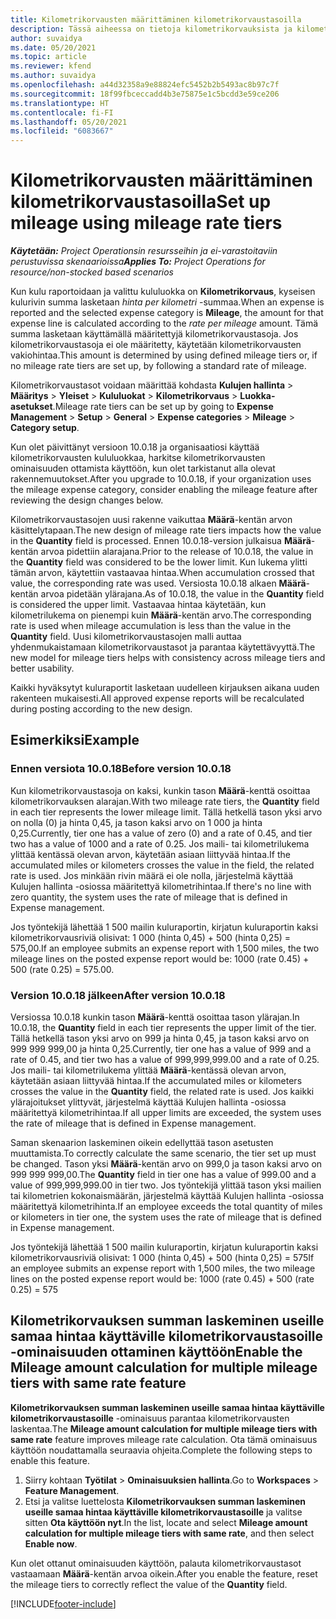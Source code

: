 ```yaml
---
title: Kilometrikorvausten määrittäminen kilometrikorvaustasoilla
description: Tässä aiheessa on tietoja kilometrikorvauksista ja kilometrikorvaustasoista.
author: suvaidya
ms.date: 05/20/2021
ms.topic: article
ms.reviewer: kfend
ms.author: suvaidya
ms.openlocfilehash: a44d32358a9e88824efc5452b2b5493ac8b97c7f
ms.sourcegitcommit: 18f99fbceccadd4b3e75875e1c5bcdd3e59ce206
ms.translationtype: HT
ms.contentlocale: fi-FI
ms.lasthandoff: 05/20/2021
ms.locfileid: "6083667"
---
```

# <a name="set-up-mileage-using-mileage-rate-tiers"></a><span data-ttu-id="52e90-103">Kilometrikorvausten määrittäminen kilometrikorvaustasoilla</span><span class="sxs-lookup"><span data-stu-id="52e90-103">Set up mileage using mileage rate tiers</span></span>

<span data-ttu-id="52e90-104">_**Käytetään:** Project Operationsin resursseihin ja ei-varastoitaviin perustuvissa skenaarioissa_</span><span class="sxs-lookup"><span data-stu-id="52e90-104">_**Applies To:** Project Operations for resource/non-stocked based scenarios_</span></span>

<span data-ttu-id="52e90-105">Kun kulu raportoidaan ja valittu kululuokka on **Kilometrikorvaus**, kyseisen kulurivin summa lasketaan *hinta per kilometri* -summaa.</span><span class="sxs-lookup"><span data-stu-id="52e90-105">When an expense is reported and the selected expense category is **Mileage**, the amount for that expense line is calculated according to the *rate per mileage* amount.</span></span> <span data-ttu-id="52e90-106">Tämä summa lasketaan käyttämällä määritettyjä kilometrikorvaustasoja. Jos kilometrikorvaustasoja ei ole määritetty, käytetään kilometrikorvausten vakiohintaa.</span><span class="sxs-lookup"><span data-stu-id="52e90-106">This amount is determined by using defined mileage tiers or, if no mileage rate tiers are set up, by following a standard rate of mileage.</span></span> 

<span data-ttu-id="52e90-107">Kilometrikorvaustasot voidaan määrittää kohdasta **Kulujen hallinta** > **Määritys** > **Yleiset** > **Kululuokat** > **Kilometrikorvaus** > **Luokka-asetukset**.</span><span class="sxs-lookup"><span data-stu-id="52e90-107">Mileage rate tiers can be set up by going to **Expense Management** > **Setup** > **General** > **Expense categories** > **Mileage** > **Category setup**.</span></span>

<span data-ttu-id="52e90-108">Kun olet päivittänyt versioon 10.0.18 ja organisaatiosi käyttää kilometrikorvausten kululuokkaa, harkitse kilometrikorvausten ominaisuuden ottamista käyttöön, kun olet tarkistanut alla olevat rakennemuutokset.</span><span class="sxs-lookup"><span data-stu-id="52e90-108">After you upgrade to 10.0.18, if your organization uses the mileage expense category, consider enabling the mileage feature after reviewing the design changes below.</span></span> 

<span data-ttu-id="52e90-109">Kilometrikorvaustasojen uusi rakenne vaikuttaa **Määrä**-kentän arvon käsittelytapaan.</span><span class="sxs-lookup"><span data-stu-id="52e90-109">The new design of mileage rate tiers impacts how the value in the **Quantity** field is processed.</span></span> <span data-ttu-id="52e90-110">Ennen 10.0.18-version julkaisua **Määrä**-kentän arvoa pidettiin alarajana.</span><span class="sxs-lookup"><span data-stu-id="52e90-110">Prior to the release of 10.0.18, the value in the **Quantity** field was considered to be the lower limit.</span></span> <span data-ttu-id="52e90-111">Kun lukema ylitti tämän arvon, käytettiin vastaavaa hintaa.</span><span class="sxs-lookup"><span data-stu-id="52e90-111">When accumulation crossed that value, the corresponding rate was used.</span></span>  <span data-ttu-id="52e90-112">Versiosta 10.0.18 alkaen **Määrä**-kentän arvoa pidetään ylärajana.</span><span class="sxs-lookup"><span data-stu-id="52e90-112">As of 10.0.18, the value in the **Quantity** field is considered the upper limit.</span></span> <span data-ttu-id="52e90-113">Vastaavaa hintaa käytetään, kun kilometrilukema on pienempi kuin **Määrä**-kentän arvo.</span><span class="sxs-lookup"><span data-stu-id="52e90-113">The corresponding rate is used when mileage accumulation is less than the value in the **Quantity** field.</span></span>  <span data-ttu-id="52e90-114">Uusi kilometrikorvaustasojen malli auttaa yhdenmukaistamaan kilometrikorvaustasot ja parantaa käytettävyyttä.</span><span class="sxs-lookup"><span data-stu-id="52e90-114">The new model for mileage tiers helps with consistency across mileage tiers and better usability.</span></span>   

<span data-ttu-id="52e90-115">Kaikki hyväksytyt kuluraportit lasketaan uudelleen kirjauksen aikana uuden rakenteen mukaisesti.</span><span class="sxs-lookup"><span data-stu-id="52e90-115">All approved expense reports will be recalculated during posting according to the new design.</span></span>

## <a name="example"></a><span data-ttu-id="52e90-116">Esimerkiksi</span><span class="sxs-lookup"><span data-stu-id="52e90-116">Example</span></span>
 
### <a name="before-version-10018"></a><span data-ttu-id="52e90-117">Ennen versiota 10.0.18</span><span class="sxs-lookup"><span data-stu-id="52e90-117">Before version 10.0.18</span></span>
<span data-ttu-id="52e90-118">Kun kilometrikorvaustasoja on kaksi, kunkin tason **Määrä**-kenttä osoittaa kilometrikorvauksen alarajan.</span><span class="sxs-lookup"><span data-stu-id="52e90-118">With two mileage rate tiers, the **Quantity** field in each tier represents the lower mileage limit.</span></span> <span data-ttu-id="52e90-119">Tällä hetkellä tason yksi arvo on nolla (0) ja hinta 0,45, ja tason kaksi arvo on 1 000 ja hinta 0,25.</span><span class="sxs-lookup"><span data-stu-id="52e90-119">Currently, tier one has a value of zero (0) and a rate of 0.45, and tier two has a value of 1000 and a rate of 0.25.</span></span> <span data-ttu-id="52e90-120">Jos maili- tai kilometrilukema ylittää kentässä olevan arvon, käytetään asiaan liittyvää hintaa.</span><span class="sxs-lookup"><span data-stu-id="52e90-120">If the accumulated miles or kilometers crosses the value in the field, the related rate is used.</span></span> <span data-ttu-id="52e90-121">Jos minkään rivin määrä ei ole nolla, järjestelmä käyttää Kulujen hallinta -osiossa määritettyä kilometrihintaa.</span><span class="sxs-lookup"><span data-stu-id="52e90-121">If there's no line with zero quantity, the system uses the rate of mileage that is defined in Expense management.</span></span> 
 
<span data-ttu-id="52e90-122">Jos työntekijä lähettää 1 500 mailin kuluraportin, kirjatun kuluraportin kaksi kilometrikorvausriviä olisivat: 1 000 (hinta 0,45) + 500 (hinta 0,25) = 575,00.</span><span class="sxs-lookup"><span data-stu-id="52e90-122">If an employee submits an expense report with 1,500 miles, the two mileage lines on the posted expense report would be: 1000 (rate 0.45) +  500 (rate 0.25) = 575.00.</span></span>

### <a name="after-version-10018"></a><span data-ttu-id="52e90-123">Version 10.0.18 jälkeen</span><span class="sxs-lookup"><span data-stu-id="52e90-123">After version 10.0.18</span></span>
<span data-ttu-id="52e90-124">Versiossa 10.0.18 kunkin tason **Määrä**-kenttä osoittaa tason ylärajan.</span><span class="sxs-lookup"><span data-stu-id="52e90-124">In 10.0.18, the **Quantity** field in each tier represents the upper limit of the tier.</span></span> <span data-ttu-id="52e90-125">Tällä hetkellä tason yksi arvo on 999 ja hinta 0,45, ja tason kaksi arvo on 999 999 999,00 ja hinta 0,25.</span><span class="sxs-lookup"><span data-stu-id="52e90-125">Currently, tier one has a value of 999 and a rate of 0.45, and tier two has a value of 999,999,999.00 and a rate of 0.25.</span></span> <span data-ttu-id="52e90-126">Jos maili- tai kilometrilukema ylittää **Määrä**-kentässä olevan arvon, käytetään asiaan liittyvää hintaa.</span><span class="sxs-lookup"><span data-stu-id="52e90-126">If the accumulated miles or kilometers crosses the value in the **Quantity** field, the related rate is used.</span></span> <span data-ttu-id="52e90-127">Jos kaikki ylärajoitukset ylittyvät, järjestelmä käyttää Kulujen hallinta -osiossa määritettyä kilometrihintaa.</span><span class="sxs-lookup"><span data-stu-id="52e90-127">If all upper limits are exceeded, the system uses the rate of mileage that is defined in Expense management.</span></span> 
 
<span data-ttu-id="52e90-128">Saman skenaarion laskeminen oikein edellyttää tason asetusten muuttamista.</span><span class="sxs-lookup"><span data-stu-id="52e90-128">To correctly calculate the same scenario, the tier set up must be changed.</span></span> <span data-ttu-id="52e90-129">Tason yksi **Määrä**-kentän arvo on 999,0 ja tason kaksi arvo on 999 999 999,00.</span><span class="sxs-lookup"><span data-stu-id="52e90-129">The **Quantity** field in tier one has a value of 999.00 and a value of 999,999,999.00 in tier two.</span></span> <span data-ttu-id="52e90-130">Jos työntekijä ylittää tason yksi mailien tai kilometrien kokonaismäärän, järjestelmä käyttää Kulujen hallinta -osiossa määritettyä kilometrihinta.</span><span class="sxs-lookup"><span data-stu-id="52e90-130">If an employee exceeds the total quantity of miles or kilometers in tier one, the system uses the rate of mileage that is defined in Expense management.</span></span> 
  
<span data-ttu-id="52e90-131">Jos työntekijä lähettää 1 500 mailin kuluraportin, kirjatun kuluraportin kaksi kilometrikorvausriviä olisivat: 1 000 (hinta 0,45) + 500 (hinta 0,25) = 575</span><span class="sxs-lookup"><span data-stu-id="52e90-131">If an employee submits an expense report with 1,500 miles, the two mileage lines on the posted expense report would be: 1000 (rate 0.45) +  500 (rate 0.25) = 575</span></span>

## <a name="enable-the-mileage-amount-calculation-for-multiple-mileage-tiers-with-same-rate-feature"></a><span data-ttu-id="52e90-132">Kilometrikorvauksen summan laskeminen useille samaa hintaa käyttäville kilometrikorvaustasoille -ominaisuuden ottaminen käyttöön</span><span class="sxs-lookup"><span data-stu-id="52e90-132">Enable the Mileage amount calculation for multiple mileage tiers with same rate feature</span></span>

<span data-ttu-id="52e90-133">**Kilometrikorvauksen summan laskeminen useille samaa hintaa käyttäville kilometrikorvaustasoille** -ominaisuus parantaa kilometrikorvausten laskentaa.</span><span class="sxs-lookup"><span data-stu-id="52e90-133">The **Mileage amount calculation for multiple mileage tiers with same rate** feature improves mileage rate calculation.</span></span> <span data-ttu-id="52e90-134">Ota tämä ominaisuus käyttöön noudattamalla seuraavia ohjeita.</span><span class="sxs-lookup"><span data-stu-id="52e90-134">Complete the following steps to enable this feature.</span></span>

1. <span data-ttu-id="52e90-135">Siirry kohtaan **Työtilat** > **Ominaisuuksien hallinta**.</span><span class="sxs-lookup"><span data-stu-id="52e90-135">Go to **Workspaces** > **Feature Management**.</span></span> 
2. <span data-ttu-id="52e90-136">Etsi ja valitse luettelosta **Kilometrikorvauksen summan laskeminen useille samaa hintaa käyttäville kilometrikorvaustasoille** ja valitse sitten **Ota käyttöön nyt**.</span><span class="sxs-lookup"><span data-stu-id="52e90-136">In the list, locate and select **Mileage amount calculation for multiple mileage tiers with same rate**, and then select **Enable now**.</span></span>

<span data-ttu-id="52e90-137">Kun olet ottanut ominaisuuden käyttöön, palauta kilometrikorvaustasot vastaamaan **Määrä**-kentän arvoa oikein.</span><span class="sxs-lookup"><span data-stu-id="52e90-137">After you enable the feature, reset the mileage tiers to correctly reflect the value of the **Quantity** field.</span></span> 


[!INCLUDE[footer-include](../includes/footer-banner.md)]
